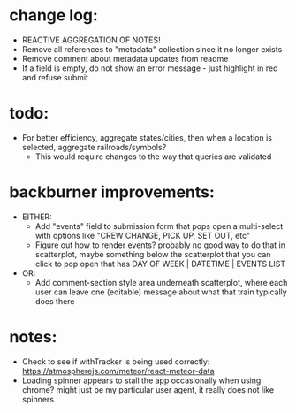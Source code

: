 # change log:
- REACTIVE AGGREGATION OF NOTES!
- Remove all references to "metadata" collection since it no longer exists
- Remove comment about metadata updates from readme
- If a field is empty, do not show an error message - just highlight in red and refuse submit

# todo:
- For better efficiency, aggregate states/cities, then when a location is selected, aggregate railroads/symbols?
	- This would require changes to the way that queries are validated

# backburner improvements:
- EITHER:
	- Add "events" field to submission form that pops open a multi-select with options like "CREW CHANGE, PICK UP, SET OUT, etc"
	- Figure out how to render events? probably no good way to do that in scatterplot, maybe something below the scatterplot that you can click to pop open that has DAY OF WEEK | DATETIME | EVENTS LIST
- OR:
	- Add comment-section style area underneath scatterplot, where each user can leave one (editable) message about what that train typically does there


# notes:
- Check to see if withTracker is being used correctly: https://atmospherejs.com/meteor/react-meteor-data
- Loading spinner appears to stall the app occasionally when using chrome? might just be my particular user agent, it really does not like spinners